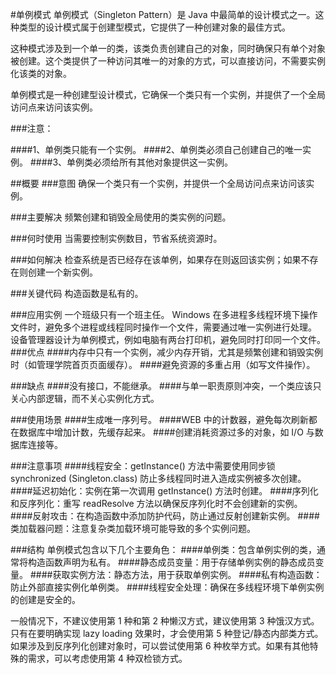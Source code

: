 #单例模式
单例模式（Singleton Pattern）是 Java 中最简单的设计模式之一。这种类型的设计模式属于创建型模式，它提供了一种创建对象的最佳方式。

这种模式涉及到一个单一的类，该类负责创建自己的对象，同时确保只有单个对象被创建。这个类提供了一种访问其唯一的对象的方式，可以直接访问，不需要实例化该类的对象。

单例模式是一种创建型设计模式，它确保一个类只有一个实例，并提供了一个全局访问点来访问该实例。

###注意：

####1、单例类只能有一个实例。
####2、单例类必须自己创建自己的唯一实例。
####3、单例类必须给所有其他对象提供这一实例。

##概要
###意图
确保一个类只有一个实例，并提供一个全局访问点来访问该实例。

###主要解决
频繁创建和销毁全局使用的类实例的问题。

###何时使用
当需要控制实例数目，节省系统资源时。

###如何解决
检查系统是否已经存在该单例，如果存在则返回该实例；如果不存在则创建一个新实例。

###关键代码
构造函数是私有的。

###应用实例
一个班级只有一个班主任。
Windows 在多进程多线程环境下操作文件时，避免多个进程或线程同时操作一个文件，需要通过唯一实例进行处理。
设备管理器设计为单例模式，例如电脑有两台打印机，避免同时打印同一个文件。
###优点
####内存中只有一个实例，减少内存开销，尤其是频繁创建和销毁实例时（如管理学院首页页面缓存）。
####避免资源的多重占用（如写文件操作）。

###缺点
####没有接口，不能继承。
####与单一职责原则冲突，一个类应该只关心内部逻辑，而不关心实例化方式。

###使用场景
####生成唯一序列号。
####WEB 中的计数器，避免每次刷新都在数据库中增加计数，先缓存起来。
####创建消耗资源过多的对象，如 I/O 与数据库连接等。

###注意事项
####线程安全：getInstance() 方法中需要使用同步锁 synchronized (Singleton.class) 防止多线程同时进入造成实例被多次创建。
####延迟初始化：实例在第一次调用 getInstance() 方法时创建。
####序列化和反序列化：重写 readResolve 方法以确保反序列化时不会创建新的实例。
####反射攻击：在构造函数中添加防护代码，防止通过反射创建新实例。
####类加载器问题：注意复杂类加载环境可能导致的多个实例问题。

###结构
单例模式包含以下几个主要角色：
####单例类：包含单例实例的类，通常将构造函数声明为私有。
####静态成员变量：用于存储单例实例的静态成员变量。
####获取实例方法：静态方法，用于获取单例实例。
####私有构造函数：防止外部直接实例化单例类。
####线程安全处理：确保在多线程环境下单例实例的创建是安全的。

一般情况下，不建议使用第 1 种和第 2 种懒汉方式，建议使用第 3 种饿汉方式。只有在要明确实现 lazy loading 效果时，才会使用第 5 种登记/静态内部类方式。如果涉及到反序列化创建对象时，可以尝试使用第 6 种枚举方式。如果有其他特殊的需求，可以考虑使用第 4 种双检锁方式。